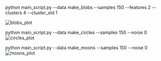 python main_script.py --data make_blobs  --samples 150 --features 2 --clusters 4 --cluster_std 1

![blobs_plot](https://github.com/Nikita-Komintsev/Clustering-Data-Generator/assets/70846416/cc1ebb7d-0e0e-4a5f-a6ef-0c03eb008726)

python main_script.py --data make_circles --samples 150 --noise 0
![circles_plot](https://github.com/Nikita-Komintsev/Clustering-Data-Generator/assets/70846416/ec330a47-bd21-4625-b0f6-0c3f5011c8e7)

python main_script.py --data make_moons --samples 150 --noise 0
![moons_plot](https://github.com/Nikita-Komintsev/Clustering-Data-Generator/assets/70846416/48bf868c-2281-4eff-b7ae-a7c81cdceadd)
